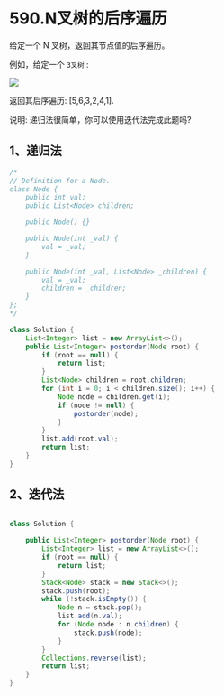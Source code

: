 # 590.N叉树的后序遍历
给定一个 N 叉树，返回其节点值的后序遍历。

例如，给定一个 `3叉树` :

![](https://assets.leetcode-cn.com/aliyun-lc-upload/uploads/2018/10/12/narytreeexample.png)

返回其后序遍历: [5,6,3,2,4,1].

说明: 递归法很简单，你可以使用迭代法完成此题吗?

## 1、递归法

```java
/*
// Definition for a Node.
class Node {
    public int val;
    public List<Node> children;

    public Node() {}

    public Node(int _val) {
        val = _val;
    }

    public Node(int _val, List<Node> _children) {
        val = _val;
        children = _children;
    }
};
*/

class Solution {
    List<Integer> list = new ArrayList<>();
    public List<Integer> postorder(Node root) {
        if (root == null) {
            return list;
        }
        List<Node> children = root.children;
        for (int i = 0; i < children.size(); i++) {
            Node node = children.get(i);
            if (node != null) {
                postorder(node);
            }
        }
        list.add(root.val);
        return list;
    }
}
```

## 2、迭代法

```java

class Solution {
    
    public List<Integer> postorder(Node root) {
        List<Integer> list = new ArrayList<>();
        if (root == null) {
            return list;
        }
        Stack<Node> stack = new Stack<>();
        stack.push(root);
        while (!stack.isEmpty()) {
            Node n = stack.pop();
            list.add(n.val);
            for (Node node : n.children) {
                stack.push(node);
            }
        }
        Collections.reverse(list);
        return list;
    }
}
```